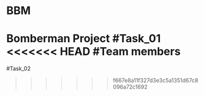 # BBM
Bomberman Project
#Task_01
<<<<<<< HEAD
#Team members
=======
#Task_02
>>>>>>> f667e8a11f327d3e3c5a1351d67c8096a72c1692
